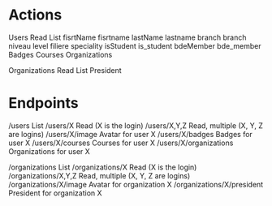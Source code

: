 
Actions
=========

Users
    Read
    List
        fisrtName       fisrtname
        lastName        lastname
        branch          branch
        niveau          level
        filiere         speciality
        isStudent       is_student
        bdeMember       bde_member
    Badges
    Courses
    Organizations

Organizations
    Read
    List
    President

Endpoints
=============

/users                          List
/users/X                        Read (X is the login)
/users/X,Y,Z                    Read, multiple (X, Y, Z are logins)
/users/X/image                  Avatar for user X
/users/X/badges                 Badges for user X
/users/X/courses                Courses for user X
/users/X/organizations          Organizations for user X

/organizations                  List
/organizations/X                Read (X is the login)
/organizations/X,Y,Z            Read, multiple (X, Y, Z are logins)
/organizations/X/image          Avatar for organization X
/organizations/X/president      President for organization X